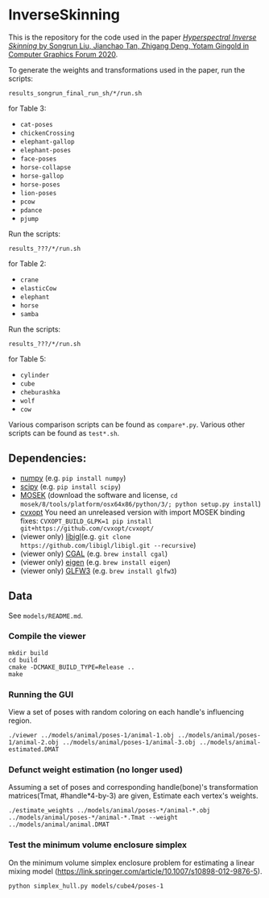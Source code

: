 # InverseSkinning

This is the repository for the code used in the paper [*Hyperspectral Inverse Skinning* by Songrun Liu, Jianchao Tan, Zhigang Deng, Yotam Gingold in Computer Graphics Forum 2020](https://cragl.cs.gmu.edu/hyperskinning/).

To generate the weights and transformations used in the paper, run the scripts:

    results_songrun_final_run_sh/*/run.sh

for Table 3:

* `cat-poses`
* `chickenCrossing`
* `elephant-gallop`
* `elephant-poses`
* `face-poses`
* `horse-collapse`
* `horse-gallop`
* `horse-poses`
* `lion-poses`
* `pcow`
* `pdance`
* `pjump`

Run the scripts:

    results_???/*/run.sh

for Table 2:

* `crane`
* `elasticCow`
* `elephant`
* `horse`
* `samba`

Run the scripts:

    results_???/*/run.sh

for Table 5:

* `cylinder`
* `cube`
* `cheburashka`
* `wolf`
* `cow`

Various comparison scripts can be found as `compare*.py`.
Various other scripts can be found as `test*.sh`.

## Dependencies:

- [numpy](http://www.numpy.org/) (e.g. `pip install numpy`)
- [scipy](https://www.scipy.org/) (e.g. `pip install scipy`)
- [MOSEK](https://mosek.com/) (download the software and license, `cd mosek/8/tools/platform/osx64x86/python/3/; python setup.py install`)
- [cvxopt](http://cvxopt.org/) You need an unreleased version with import MOSEK binding fixes: `CVXOPT_BUILD_GLPK=1 pip install git+https://github.com/cvxopt/cvxopt/`
- (viewer only) [libigl](https://github.com/libigl/libigl)(e.g. `git clone https://github.com/libigl/libigl.git --recursive`)
- (viewer only) [CGAL](http://www.cgal.org) (e.g. `brew install cgal`)
- (viewer only) [eigen](http://eigen.tuxfamily.org/) (e.g. `brew install eigen`)
- (viewer only) [GLFW3](http://www.glfw.org/) (e.g. `brew install glfw3`)

## Data

See `models/README.md`.

### Compile the viewer

    mkdir build
    cd build
    cmake -DCMAKE_BUILD_TYPE=Release ..
    make

### Running the GUI

View a set of poses with random coloring on each handle's influencing region.

	./viewer ../models/animal/poses-1/animal-1.obj ../models/animal/poses-1/animal-2.obj ../models/animal/poses-1/animal-3.obj ../models/animal-estimated.DMAT
	
### Defunct weight estimation (no longer used)

Assuming a set of poses and corresponding handle(bone)'s transformation matrices(Tmat, #handle*4-by-3) are given,
Estimate each vertex's weights.

	./estimate_weights ../models/animal/poses-*/animal-*.obj ../models/animal/poses-*/animal-*.Tmat --weight ../models/animal/animal.DMAT	

### Test the minimum volume enclosure simplex
On the minimum volume simplex enclosure problem for estimating a linear mixing model
(https://link.springer.com/article/10.1007/s10898-012-9876-5).

	python simplex_hull.py models/cube4/poses-1
